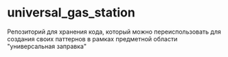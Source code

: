 # universal_gas_station
Репозиторий для хранения кода, который можно переиспользовать для создания своих паттернов в рамках предметной области "универсальная заправка"

